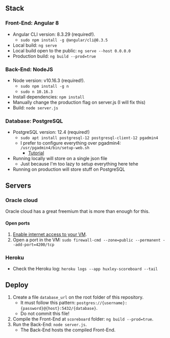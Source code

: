 ## Stack

### Front-End: Angular 8
  * Angular CLI version: 8.3.29 (required!).
    * `sudo npm install -g @angular/cli@8.3.5`
  * Local build: `
    ng serve
  `
  * Local build open to the public: `
    ng serve --host 0.0.0.0
  `
  * Production build: `
    ng build --prod=true
  `

### Back-End: NodeJS
  * Node version: v10.16.3 (required!).
    * `sudo npm install -g n`
    * `sudo n 10.16.3`
  * Install dependencies: `
    npm install
  `
  * Manually change the production flag on server.js (I will fix this)
  * Build: `
    node server.js
  `

### Database: PostgreSQL
  * PostgreSQL version: 12.4 (required!)
    * `sudo apt install postgresql-12 postgresql-client-12 pgadmin4`
    * I prefer to configure everything over pgadmin4: `/usr/pgadmin4/bin/setup-web.sh`
      * [Tutorial](https://www.cybrosys.com/blog/how-to-install-pgadmin-in-ubuntu)
  * Running locally will store on a single json file
    * Just because I'm too lazy to setup everything here tehe
  * Running on production will store stuff on PostgreSQL

## Servers

### Oracle cloud

Oracle cloud has a great freemium that is more than enough for this.

#### Open ports
1. [Enable internet access to your VM](https://docs.oracle.com/en-us/iaas/developer-tutorials/tutorials/node-on-ol/01oci-ol-node-summary.htm#add-ingress-rules).
1. Open a port in the VM: `sudo firewall-cmd --zone=public --permanent --add-port=4200/tcp`

### Heroku
* Check the Heroku log: `
  heroku logs --app huxley-scoreboard --tail
`

## Deploy
1. Create a file `database_url` on the root folder of this repository.
    * It must follow this pattern: `postgres://{username}:{password}@{host}:5432/{database}`.
    * Do not commit this file!
1. Compile the Front-End at `scoreboard` folder: `ng build --prod=true`.
1. Run the Back-End: `node server.js`.
    * The Back-End hosts the compiled Front-End.